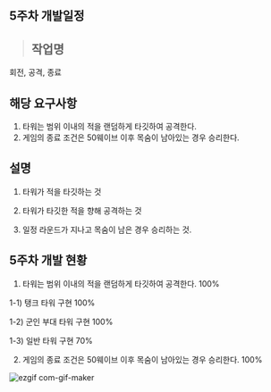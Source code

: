 ## 5주차 개발일정 

>  ## 작업명

회전, 공격, 종료



## 해당 요구사항

1. 타워는 범위 이내의 적을 랜덤하게 타깃하여 공격한다.
2. 게임의 종료 조건은 50웨이브 이후 목숨이 남아있는 경우 승리한다.



## 설명

1. 타워가 적을 타깃하는 것

2. 타워가 타깃한 적을 향해 공격하는 것

3. 일정 라운드가 지나고 목숨이 남은 경우 승리하는 것.


## 5주차 개발 현황

1. 타워는 범위 이내의 적을 랜덤하게 타깃하여 공격한다. 100%

  1-1) 탱크 타워 구현  100%

  1-2) 군인 부대 타워 구현  100%

  1-3) 일반 타워 구현 70%

2. 게임의 종료 조건은 50웨이브 이후 목숨이 남아있는 경우 승리한다. 100%


![ezgif com-gif-maker](https://user-images.githubusercontent.com/71679947/100030765-9e5e6f00-2e37-11eb-92bd-d9e6a67232ab.gif)

